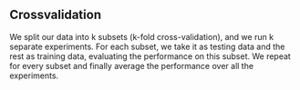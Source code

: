 ## Crossvalidation

We split our data into k subsets (k-fold cross-validation), and we run k separate experiments. For each subset, we take it as testing data and the rest as training data, evaluating the performance on this subset. We repeat for every subset and finally average the performance over all the experiments.
